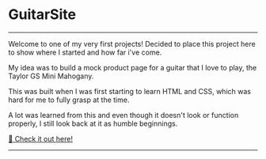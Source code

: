# GuitarSite

---

Welcome to one of my very first projects! Decided to place this project here to show where I started and how far i've come. 

My idea was to build a mock product page for a guitar that I love to play, the Taylor GS Mini Mahogany.

This was built when I was first starting to learn HTML and CSS, which was hard for me to fully grasp at the time.

A lot was learned from this and even though it doesn't look or function properly, I still look back at it as humble beginnings.


<a href="https://taylor-guitar-site.netlify.app/" target="_blank">📝 Check it out here!</a>

---
